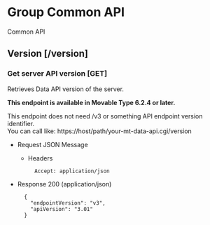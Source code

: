 # Group Common API

Common API

## Version [/version]

###  Get server API version [GET]
Retrieves Data API version of the server.

**This endpoint is available in Movable Type 6.2.4 or later.**

This endpoint does not need /v3 or something API endpoint version identifier.  
You can  call like: https://host/path/your-mt-data-api.cgi/version

+ Request JSON Message

    + Headers

            Accept: application/json

+ Response 200 (application/json)

        {
          "endpointVersion": "v3",
          "apiVersion": "3.01"
        }
